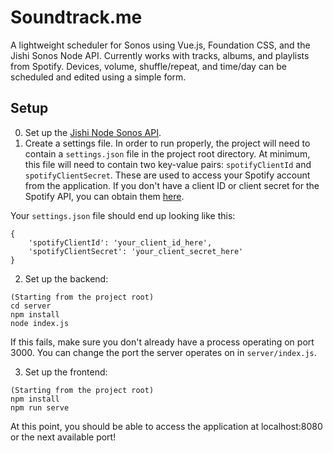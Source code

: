 # Soundtrack.me

A lightweight scheduler for Sonos using Vue.js, Foundation CSS, and the Jishi Sonos Node API. Currently works with tracks, albums, and playlists from Spotify. Devices, volume, shuffle/repeat, and time/day can be scheduled and edited using a simple form.

## Setup

0. Set up the [Jishi Node Sonos API](https://github.com/jishi/node-sonos-http-api).
1. Create a settings file.
In order to run properly, the project will need to contain a ```settings.json``` file in the project root directory. At minimum, this file will need to contain two key-value pairs: ```spotifyClientId``` and ```spotifyClientSecret```. These are used to access your Spotify account from the application. If you don't have a client ID or client secret for the Spotify API, you can obtain them [here](https://developer.spotify.com).

Your ```settings.json``` file should end up looking like this:
```
{
    'spotifyClientId': 'your_client_id_here',
    'spotifyClientSecret': 'your_client_secret_here'
}
```
2. Set up the backend:
```
(Starting from the project root)
cd server
npm install
node index.js
```
If this fails, make sure you don't already have a process operating on port 3000. You can change the port the server operates on in ```server/index.js```.

3. Set up the frontend:
```
(Starting from the project root)
npm install
npm run serve
```

At this point, you should be able to access the application at localhost:8080 or the next available port!